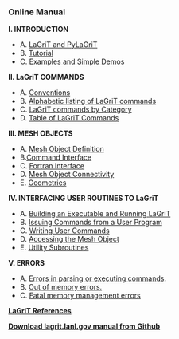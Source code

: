 ### Online Manual

**I. INTRODUCTION**  

 -  A. [LaGriT and PyLaGriT](docs/lagrit.md)  
 -  B. [Tutorial](docs/tutorial.md)  
 -  C. [Examples and Simple Demos](docs/demos/index.md)  
 
**II. LaGriT COMMANDS** 
 
 -  A. [Conventions](docs/conventions.md)  
 -  B. [Alphabetic listing of LaGriT commands](commands.md)  
 -  C. [LaGriT commands by Category](commands_cat.md)  
 -  D. [Table of LaGriT Commands](table.md)  
 
**III. MESH OBJECTS** 
 -  A. [Mesh Object Definition](docs/meshobject.md)  
 -  B.[Command Interface](docs/commandi.md )  
 -  C. [Fortran Interface](docs/fortran.md)  
 -  D. [Mesh Object Connectivity](docs/meshobjcon.md)  
 -  E. [Geometries](docs/geometries.md)  

**IV. INTERFACING USER ROUTINES TO LaGriT** 
 -  A. [Building an Executable and Running LaGriT](docs/build.md)   
 -  B. [Issuing Commands from a User Program](docs/issuing.md)   
 -  C. [Writing User Commands](docs/writing.md)  
 -  D. [Accessing the Mesh Object](docs/accessing.md)  
 -  E. [Utility Subroutines](util.md)  

**V. ERRORS**
 -  A. [Errors in parsing or executing commands](docs/errors.md#parse).  
 -  B. [Out of memory errors.](docs/errors.md#memory)  
 -  C. [Fatal memory management errors](docs/errors.md#panic)    


[**LaGriT References**](docs/References.md)   


[**Download lagrit.lanl.gov manual from Github**](https://git-hub.com/lanl/LaGriT)
